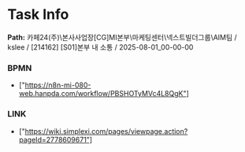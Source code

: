 # Task Info

**Path:** 카페24(주)\본사사업장\[CG]MI본부\마케팅센터\넥스트빌더그룹\AIM팀 / kslee / [214162] [S01]본부 내 소통 / 2025-08-01_00-00-00

### BPMN
- ["https://n8n-mi-080-web.hanpda.com/workflow/PBSHOTyMVc4L8QgK"]

### LINK
- ["https://wiki.simplexi.com/pages/viewpage.action?pageId=2778609671"]

